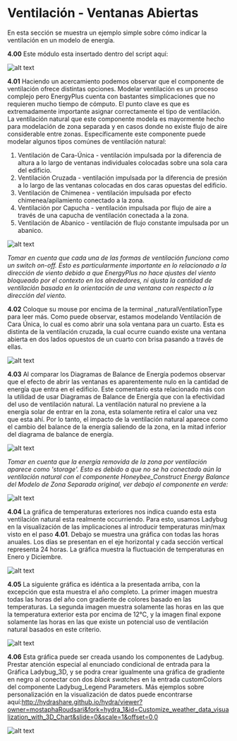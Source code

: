 # Ventilación - Ventanas Abiertas

En esta sección se muestra un ejemplo simple sobre cómo indicar la ventilación en un modelo de energía.

**4.00** Este módulo esta insertado dentro del script aquí:

![alt text](https://user-images.githubusercontent.com/44324576/52432381-96222c00-2b0a-11e9-9107-22d6dc01e8b9.png)

**4.01** Haciendo un acercamiento podemos observar que el componente de ventilación ofrece distintas opciones. Modelar ventilación es un proceso complejo pero EnergyPlus cuenta con bastantes simplicaciones que no requieren mucho tiempo de cómputo. El punto clave es que es extremadamente importante asignar correctamente el tipo de ventilación. La ventilación natural que este componente modela es mayormente hecho para modelación de zona separada y en casos donde no existe flujo de aire considerable entre zonas. Específicamente este componente puede modelar algunos tipos comúnes de ventilación natural:

  1. Ventilación de Cara-Única - ventilación impulsada por la diferencia de altura a lo largo de ventanas individuales colocadas sobre una sola cara del edificio.
  2. Ventilación Cruzada - ventilación impulsada por la diferencia de presión a lo largo de las ventanas colocadas en dos caras opuestas del edificio.
  3. Ventilación de Chimenea - ventilación impulsada por efecto chimenea/apilamiento conectado a la zona.
  4. Ventilación por Capucha - ventilación impulsada por flujo de aire a través de una capucha de ventilación conectada a la zona.
  5. Ventilación de Abanico -  ventilación de flujo constante impulsada por un abanico.
  
  ![alt text](https://user-images.githubusercontent.com/44324576/52433831-47769100-2b0e-11e9-90d8-bb75513e89b4.png)

*Tomar en cuenta que cada una de las formas de ventilación funciona como un switch on-off. Esto es particularmente importante en lo relacionado a la dirección de viento debido a que EnergyPlus no hace ajustes del viento bloqueado por el contexto en los alrededores, ni ajusta la cantidad de ventilación basada en la orientación de una ventana con respecto a la dirección del viento.* 

**4.02** Coloque su mouse por encima de la terminal _naturalVentilationType para leer más. Como puede observar, estamos modelando Ventilación de Cara Única, lo cual es como abrir una sola ventana para un cuarto. Esta es distinta de la ventilación cruzada, la cual ocurre cuando existe una ventana abierta en dos lados opuestos de un cuarto con brisa pasando a través de ellas. 

![alt text](https://user-images.githubusercontent.com/44324576/52435631-a1795580-2b12-11e9-9fd8-ca989490c835.jpg)

**4.03** Al comparar los Diagramas de Balance de Energía podemos observar que el efecto de abrir las ventanas es aparentemente nulo en la cantidad de energía que entra en el edificio. Este comentario esta relacionado más con la utilidad de usar Diagramas de Balance de Energía que con la efectividad del uso de ventilación natural. La ventilación natural no previene a la energía solar de entrar en la zona, esta solamente retira el calor una vez que esta ahí. Por lo tanto, el impacto de la ventilación natural aparece como el cambio del balance de la energía saliendo de la zona, en la mitad inferior del diagrama de balance de energía.

![alt text](https://user-images.githubusercontent.com/44324576/52435462-3465c000-2b12-11e9-98e4-19c909b93399.gif)

*Tomar en cuenta que la energía removida de la zona por ventilación aparece como 'storage'. Esto es debido a que no se ha conectado aún la ventilación natural con el componente Honeybee_Construct Energy Balance del Modelo de Zona Separada original, ver debajo el componente en verde:*

![alt text](https://user-images.githubusercontent.com/44324576/52437574-852be780-2b17-11e9-9432-f299c91472c9.jpg)

**4.04** La gráfica de temperaturas exteriores nos indica cuando esta esta ventilación natural esta realmente occurriendo. Para esto, usamos Ladybug en la visualización de las implicaciones al introducir temperaturas min/max visto en el paso **4.01**. Debajo se muestra una gráfica con todas las horas anuales. Los días se presentan en el eje horizontal y cada sección vertical representa 24 horas. La gráfica muestra la fluctuación de temperaturas en Enero y Diciembre.

![alt text](https://user-images.githubusercontent.com/44324576/52436054-89560600-2b13-11e9-8087-304579af9e2b.jpg)

**4.05** La siguiente gráfica es idéntica a la presentada arriba, con la excepción que esta muestra el año completo. La primer imagen muestra todas las horas del año con gradiente de colores basado en las temperaturas. La segunda imagen muestra solamente las horas en las que la temperatura exterior esta por encima de 12°C, y la imagen final expone solamente las horas en las que existe un potencial uso de ventilación natural basados en este criterio.

![alt text](https://user-images.githubusercontent.com/44324576/52436707-3f6e1f80-2b15-11e9-8004-bf9d1a382078.gif)

**4.06** Esta gráfica puede ser creada usando los componentes de Ladybug. Prestar atención especial al enunciado condicional de entrada para la Gráfica Ladybug_3D, y se podra crear igualmente una gráfica de gradiente en negro al conectar con dos *black swatches* en la entrada customColors del componente Ladybug_Legend Parameters. Más ejemplos sobre personalización en la visualización de datos puede encontrarse aquí:http://hydrashare.github.io/hydra/viewer?owner=mostaphaRoudsari&fork=hydra_1&id=Customize_weather_data_visualization_with_3D_Chart&slide=0&scale=1&offset=0,0

![alt text](https://user-images.githubusercontent.com/44324576/52436944-e783e880-2b15-11e9-8cc5-8ea4f309681c.png)





